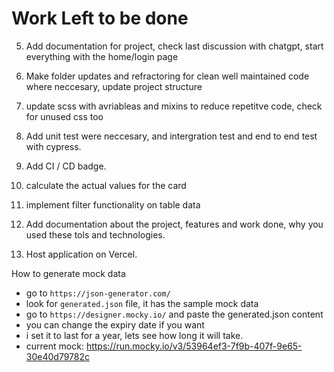 # Work Left to be done

5. Add documentation for project, check last discussion with chatgpt, start everything with the home/login page
1. Make folder updates and refractoring for clean well maintained code where neccesary, update project structure
2. update scss with avriableas and mixins to reduce repetitve code, check for unused css too

3. Add unit test were neccesary, and intergration test and end to end test with cypress.
4. Add CI / CD badge.

5. calculate the actual values for the card
6. implement filter functionality on table data

11. Add documentation about the project, features and work done, why you used these tols and technologies.
9. Host application on Vercel.



How to generate mock data
- go to `https://json-generator.com/`
- look for `generated.json` file, it has the sample mock data
- go to `https://designer.mocky.io/` and paste the generated.json content
- you can change the expiry date if you want
- i set it to last for a year, lets see how long it will take.
- current mock: https://run.mocky.io/v3/53964ef3-7f9b-407f-9e65-30e40d79782c